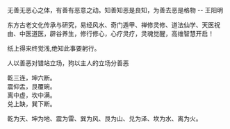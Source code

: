 无善无恶心之体，有善有恶意之动。知善知恶是良知，为善去恶是格物 -- 王阳明  

东方古老文化传承与研究，易经风水、奇门遁甲、禅修灵修、道法仙学、天医祝由、中医道医，辟谷养生，修行修心，心疗灵疗，灵魂觉醒，高维智慧开启！  

纸上得来终觉浅,绝知此事要躬行。  

人以善恶对错站立场，狗以主人的立场分善恶  

乾三连，坤六断。  
震仰盂，艮覆碗。  
离中虚，坎中满。  
兑上缺，巽下断。

乾为天、坤为地、震为雷、巽为风、艮为山、兑为泽、坎为水、离为火。
